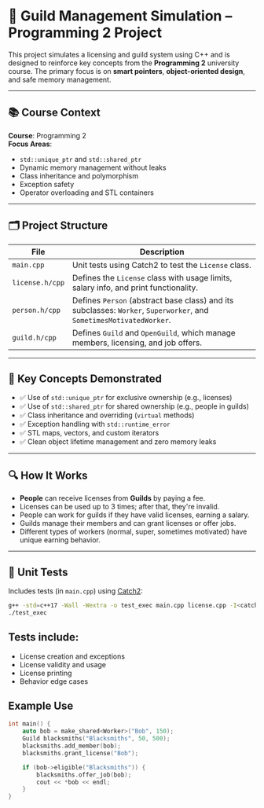 # 🧠 Guild Management Simulation – Programming 2 Project

This project simulates a licensing and guild system using C++ and is designed to reinforce key concepts from the **Programming 2** university course. The primary focus is on **smart pointers**, **object-oriented design**, and safe memory management.

---

## 📚 Course Context

**Course**: Programming 2  
**Focus Areas**:
- `std::unique_ptr` and `std::shared_ptr`
- Dynamic memory management without leaks
- Class inheritance and polymorphism
- Exception safety
- Operator overloading and STL containers

---

## 🗂️ Project Structure

| File            | Description |
|-----------------|-------------|
| `main.cpp`      | Unit tests using Catch2 to test the `License` class. |
| `license.h/cpp` | Defines the `License` class with usage limits, salary info, and print functionality. |
| `person.h/cpp`  | Defines `Person` (abstract base class) and its subclasses: `Worker`, `Superworker`, and `SometimesMotivatedWorker`. |
| `guild.h/cpp`   | Defines `Guild` and `OpenGuild`, which manage members, licensing, and job offers. |

---

## 🚀 Key Concepts Demonstrated

- ✅ Use of `std::unique_ptr` for exclusive ownership (e.g., licenses)
- ✅ Use of `std::shared_ptr` for shared ownership (e.g., people in guilds)
- ✅ Class inheritance and overriding (`virtual` methods)
- ✅ Exception handling with `std::runtime_error`
- ✅ STL maps, vectors, and custom iterators
- ✅ Clean object lifetime management and zero memory leaks

---

## 🔍 How It Works

- **People** can receive licenses from **Guilds** by paying a fee.
- Licenses can be used up to 3 times; after that, they're invalid.
- People can work for guilds if they have valid licenses, earning a salary.
- Guilds manage their members and can grant licenses or offer jobs.
- Different types of workers (normal, super, sometimes motivated) have unique earning behavior.

---

## 🧪 Unit Tests

Includes tests (in `main.cpp`) using [Catch2](https://github.com/catchorg/Catch2):

```bash
g++ -std=c++17 -Wall -Wextra -o test_exec main.cpp license.cpp -I<catch2_include_path>
./test_exec
```

## Tests include:
- License creation and exceptions
- License validity and usage
- License printing
- Behavior edge cases

## Example Use
```cpp
int main() {
    auto bob = make_shared<Worker>("Bob", 150);
    Guild blacksmiths("Blacksmiths", 50, 500);
    blacksmiths.add_member(bob);
    blacksmiths.grant_license("Bob");

    if (bob->eligible("Blacksmiths")) {
        blacksmiths.offer_job(bob);
        cout << *bob << endl;
    }
}
```
